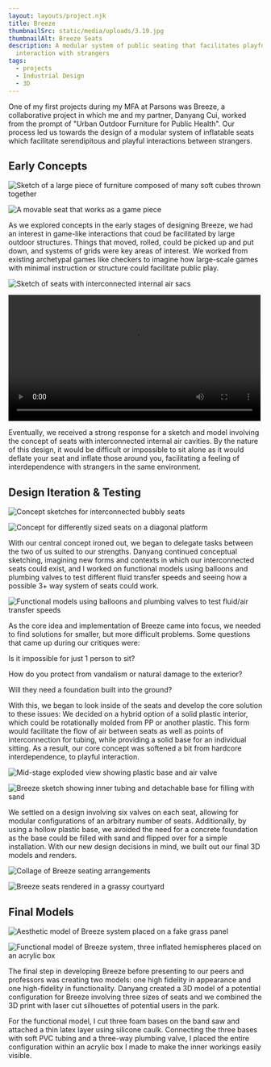 ```yaml
---
layout: layouts/project.njk
title: Breeze
thumbnailSrc: static/media/uploads/3.19.jpg
thumbnailAlt: Breeze Seats
description: A modular system of public seating that facilitates playful
  interaction with strangers
tags:
  - projects
  - Industrial Design
  - 3D
---
```

One of my first projects during my MFA at Parsons was Breeze, a collaborative project in which me and my partner, Danyang Cui, worked from the prompt of "Urban Outdoor Furniture for Public Health". Our process led us towards the design of a modular system of inflatable seats which facilitate serendipitous and playful interactions between strangers. 

## Early Concepts

<div class="flex-container">

![Sketch of a large piece of furniture composed of many soft cubes thrown together](static/media/uploads/breeze-sketch-1.jpg "Cubes Concept Sketch")

![A movable seat that works as a game piece](static/media/uploads/breeze-sketch2.jpg "Game Piece Concept")

</div>

As we explored concepts in the early stages of designing Breeze, we had an interest in game-like interactions that coud be facilitated by large outdoor structures. Things that moved, rolled, could be picked up and put down, and systems of grids were key areas of interest. We worked from existing archetypal games like checkers to imagine how large-scale games with minimal instruction or structure could facilitate public play.

![Sketch of seats with interconnected internal air sacs](static/media/uploads/breeze-sketch3.jpg "Breeze Inflatable Concept")

<video autoplay loop width="500">
  <source type="video/webm" src="static/media/uploads/breeze-balloonmodel.webm">
</video>

Eventually, we received a strong response for a sketch and model involving the concept of seats with interconnected internal air cavities. By the nature of this design, it would be difficult or impossible to sit alone as it would deflate your seat and inflate those around you, facilitating a feeling of interdependence with strangers in the same environment.

## Design Iteration & Testing

<div class="flex-container">

![Concept sketches for interconnected bubbly seats](static/media/uploads/breeze-sketch4.1.jpg "Bubbly Concept Sketch")

![Concept for differently sized seats on a diagonal platform](static/media/uploads/breeze-sketch5.jpg "Diagonaal platform concept")

</div>

With our central concept ironed out, we began to delegate tasks between the two of us suited to our strengths. Danyang continued conceptual sketching, imagining new forms and contexts in which our interconnected seats could exist, and I worked on functional models using balloons and plumbing valves to test different fluid transfer speeds and seeing how a possible 3+ way system of seats could work.

![Functional models using balloons and plumbing valves to test fluid/air transfer speeds](static/media/uploads/breeze-functionalmodel1.jpg "Breeze Functional Model 1")

As the core idea and implementation of Breeze came into focus, we needed to find solutions for smaller, but more difficult problems. Some questions that came up during our critiques were:

Is it impossible for just 1 person to sit?

How do you protect from vandalism or natural damage to the exterior? 

Will they need a foundation built into the ground?

With this, we began to look inside of the seats and develop the core solution to these issues: We decided on a hybrid option of a solid plastic interior, which could be rotationally molded from PP or another plastic. This form would facilitate the flow of air between seats as well as points of interconnection for tubing, while providing a solid base for an individual sitting. As a result, our core concept was softened a bit from hardcore interdependence, to playful interaction. 

<div class="flex-container">

![Mid-stage exploded view showing plastic base and air valve](static/media/uploads/breeze-sketch6.jpg "Breeze Exploded-1")

![Breeze sketch showing inner tubing and detachable base for filling with sand](static/media/uploads/breeze-sketch7.jpg "Breeze Exploded-2")

</div>

We settled on a design involving six valves on each seat, allowing for modular configurations of an arbitrary number of seats. Additionally, by using a hollow plastic base, we avoided the need for a concrete foundation as the base could be filled with sand and flipped over for a simple installation. With our new design decisions in mind, we built out our final 3D models and renders.

![Collage of Breeze seating arrangements](static/media/uploads/breeze-collage-compressed.jpg "Breeze Collage")

![Breeze seats rendered in a grassy courtyard](static/media/uploads/breeze-onlawn-compressed.jpg "Breeze in context")

## Final Models

<div class="flex-container">

![Aesthetic model of Breeze system placed on a fake grass panel](static/media/uploads/breeze-aestheticmodel.jpg "Breeze Aesthetic model")

![Functional model of Breeze system, three inflated hemispheres placed on an acrylic box](static/media/uploads/breeze-functionalmodel.jpg "Breeze Functional model")

</div>

The final step in developing Breeze before presenting to our peers and professors was creating two models: one high fidelity in appearance and one high-fidelity in functionality. Danyang created a 3D model of a potential configuration for Breeze involving three sizes of seats and we combined the 3D print with laser cut silhouettes of potential users in the park. 

For the functional model, I cut three foam bases on the band saw and attached a thin latex layer using silicone caulk. Connecting the three bases with soft PVC tubing and a three-way plumbing valve, I placed the entire configuration within an acrylic box I made to make the inner workings easily visible.